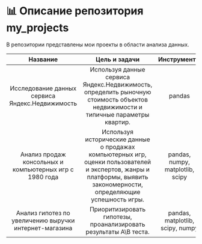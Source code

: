 # 📊 Описание репозитория my_projects

В репозитории представлены мои проекты в области анализа данных. 


| Название  | Цель и задачи | Инструменты |
|    :---: |    :----: |    :---: |
| Исследование данных сервиса Яндекс.Недвижимость    | Используя данные сервиса Яндекс.Недвижимость, определить рыночную стоимость объектов недвижимости и типичные параметры квартир.   | pandas |
| Анализ продаж консольных и компьютерных игр с 1980 года    | Используя исторические данные о продажах компьютерных игр, оценки пользователей и экспертов, жанры и платформы, выявить закономерности, определяющие успешность игры. | pandas, numpy, matplotlib, scipy |
| Анализ гипотез по увеличению выручки интернет-магазина    | Приоритизировать гипотезы, проанализировать результаты A\B теста. | pandas, matplotlib, scipy, numpy |
